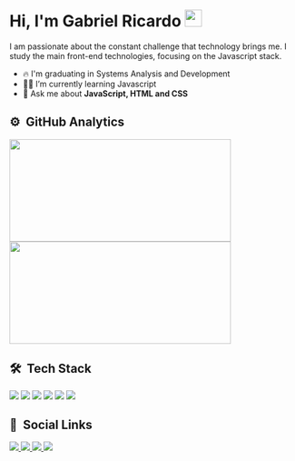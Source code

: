 <h1>Hi, I'm Gabriel Ricardo <img src="https://raw.githubusercontent.com/kaueMarques/kaueMarques/master/hi.gif" width="30px"></h1>

I am passionate about the constant challenge that technology brings me. I study the main front-end technologies, focusing on the Javascript stack.

- 🔥 I'm graduating in Systems Analysis and Development
- 👨‍💻 I’m currently learning Javascript
- 💬 Ask me about **JavaScript, HTML and CSS**

 ## ⚙️ &nbsp;GitHub Analytics
 

  <img height="180em" width="390em" src="https://github-readme-stats.vercel.app/api?username=Gabriel-Ricardo&show_icons=true&theme=github_dark&border_color=bd93f9&include_all_commits=true&count_private=true&icon_color=bd93f9&title_color=bd93f9"/>
  
  <img height="180em" width="390em" src="https://github-readme-stats.vercel.app/api/top-langs/?username=Gabriel-Ricardo&layout=compact&show_icons=true&theme=github_dark&border_color=bd93f9&langs_count=4&icon_color=bd93f9&title_color=bd93f9"/>


## 🛠 &nbsp;Tech Stack

<div>
  <img src="https://img.shields.io/badge/HTML5-E34F26?style=for-the-badge&logo=html5&logoColor=white">
  <img src="https://img.shields.io/badge/CSS3-1572B6?style=for-the-badge&logo=css3&logoColor=white">
  <img src="https://img.shields.io/badge/Sass-CC6699?style=for-the-badge&logo=sass&logoColor=white">
  <img src="https://img.shields.io/badge/JavaScript-F7DF1E?style=for-the-badge&logo=javascript&logoColor=black">
  <img src="https://img.shields.io/badge/Bootstrap-563D7C?style=for-the-badge&logo=bootstrap&logoColor=white">
  <img src="https://img.shields.io/badge/Ubuntu-E95420?style=for-the-badge&logo=ubuntu&logoColor=white">
</div>

## 📱 &nbsp;Social Links

<div>

 <a href="https://www.instagram.com/gabriellldev/" target="_blank">
   <img src="https://img.shields.io/badge/-Instagram-%23E4405F?style=for-the-badge&logo=instagram&logoColor=white" target="_blank">
 </a>

 <a href="https://telegram.me/gabriellldev">
   <img src="https://img.shields.io/badge/Telegram-2CA5E0?style=for-the-badge&logo=telegram&logoColor=white">
 </a>

 <a href = "mailto:gabrielricardodev@gmail.com">
   <img src="https://img.shields.io/badge/-Gmail-%23333?style=for-the-badge&logo=gmail&logoColor=white" target="_blank">
 </a>

 <a href="https://www.linkedin.com/in/gabriel-ricardo-48b2a122b/" target="_blank">
   <img src="https://img.shields.io/badge/-LinkedIn-%230077B5?style=for-the-badge&logo=linkedin&logoColor=white" target="_blank">
 </a> 

</div>
